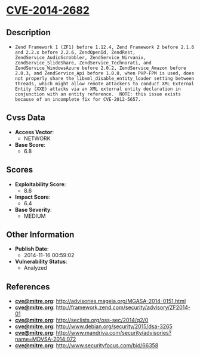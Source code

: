 
# [CVE-2014-2682](https://cve.mitre.org/cgi-bin/cvename.cgi?name=CVE-2014-2682)

## Description

- `Zend Framework 1 (ZF1) before 1.12.4, Zend Framework 2 before 2.1.6 and 2.2.x before 2.2.6, ZendOpenId, ZendRest, ZendService_AudioScrobbler, ZendService_Nirvanix, ZendService_SlideShare, ZendService_Technorati, and ZendService_WindowsAzure before 2.0.2, ZendService_Amazon before 2.0.3, and ZendService_Api before 1.0.0, when PHP-FPM is used, does not properly share the libxml_disable_entity_loader setting between threads, which might allow remote attackers to conduct XML External Entity (XXE) attacks via an XML external entity declaration in conjunction with an entity reference.  NOTE: this issue exists because of an incomplete fix for CVE-2012-5657.`

## Cvss Data

- **Access Vector**:
  - NETWORK
- **Base Score**:
  - 6.8

## Scores

- **Exploitability Score**:
  - 8.6
- **Impact Score**:
  - 6.4
- **Base Severity**:
  - MEDIUM

## Other Information

- **Publish Date**:
  - 2014-11-16 00:59:02
- **Vulnerability Status**:
  - Analyzed

## References

- **cve@mitre.org**: http://advisories.mageia.org/MGASA-2014-0151.html
- **cve@mitre.org**: http://framework.zend.com/security/advisory/ZF2014-01
- **cve@mitre.org**: http://seclists.org/oss-sec/2014/q2/0
- **cve@mitre.org**: http://www.debian.org/security/2015/dsa-3265
- **cve@mitre.org**: http://www.mandriva.com/security/advisories?name=MDVSA-2014:072
- **cve@mitre.org**: http://www.securityfocus.com/bid/66358
